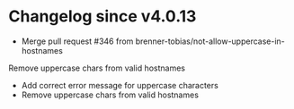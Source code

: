 # Changelog since v4.0.13
- Merge pull request #346 from brenner-tobias/not-allow-uppercase-in-hostnames

Remove uppercase chars from valid hostnames 
- Add correct error message for uppercase characters 
- Remove uppercase chars from valid hostnames 
